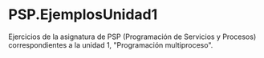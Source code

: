 # PSP.EjemplosUnidad1
Ejercicios de la asignatura de PSP (Programación de Servicios y Procesos) correspondientes a la unidad 1, "Programación multiproceso".
